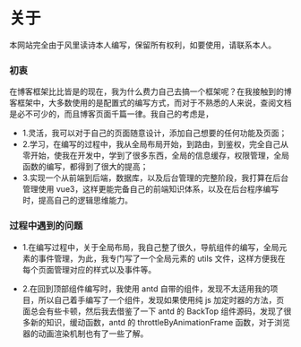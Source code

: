 # 关于

本网站完全由于风里读诗本人编写，保留所有权利，如要使用，请联系本人。

### 初衷

在博客框架比比皆是的现在，我为什么费力自己去搞一个框架呢？在我接触到的博客框架中，大多数使用的是配置式的编写方式，而对于不熟悉的人来说，查阅文档是必不可少的，而且博客页面千篇一律。我自己的考虑是，

- 1.灵活，我可以对于自己的页面随意设计，添加自己想要的任何功能及页面；
- 2.学习，在编写的过程中，我从全局布局开始，到路由，到鉴权，完全自己从零开始，使我在开发中，学到了很多东西，全局的信息缓存，权限管理，全局函数的编写，都得到了很大的提高；
- 3.实现一个从前端到后端，数据库，以及后台管理的完整阶段，我打算在后台管理使用 vue3，这样更能完备自己的前端知识体系，以及在后台程序编写时，提高自己的逻辑思维能力。

### 过程中遇到的问题

- 1.在编写过程中，关于全局布局，我自己整了很久，导航组件的编写，全局元素的事件管理，为此，我专门写了一个全局元素的 utils 文件，这样方便我在每个页面管理对应的样式以及事件等。

- 2.在回到顶部组件编写时，我使用 antd 自带的组件，发现不太适用我的项目，所以自己着手编写了一个组件，发现如果使用纯 js 加定时器的方法，页面总会有些卡顿，然后我去借鉴了一下 antd 的 BackTop 组件源码，发现了很多新的知识，缓动函数，antd 的 throttleByAnimationFrame 函数，对于浏览器的动画渲染机制也有了一些了解。
